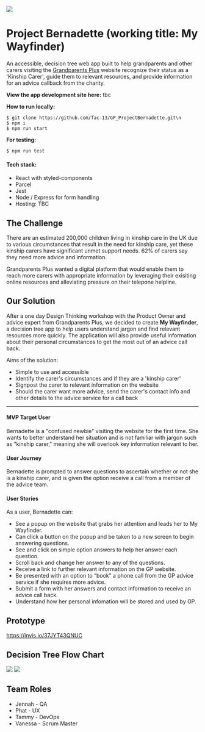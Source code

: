 ![](https://travis-ci.org/fac-13/GP_ProjectBernadette.svg?branch=master)

# Project Bernadette (working title: My Wayfinder)

An accessible, decision tree web app built to help grandparents and other carers visiting the [Grandparents Plus](https://www.grandparentsplus.org.uk/) website recognize their status as a 'Kinship Carer', guide them to relevant resources, and provide information for an advice callback from the charity. 

**View the app development site here:** tbc

**How to run locally:**

```
$ git clone https://github.com/fac-13/GP_ProjectBernadette.git\n
$ npm i
$ npm run start
   ```

**For testing:**

```
$ npm run test
```

#### Tech stack:
* React with styled-components
* Parcel
* Jest
* Node / Express for form handling
* Hosting: TBC 


## The Challenge
There are an estimated 200,000 children living in kinship care in the UK due to various circumstances that result in the need for kinship care, yet these kinship carers have significant unmet support needs. 62% of carers say they need more advice and information.

Grandparents Plus wanted a digital platform that would enable them to reach more carers with appropriate information by leveraging their exisiting online resources and alleviating pressure on their telepone helpline.


## Our Solution

After a one day Design Thinking workshop with the Product Owner and advice expert from Grandparents Plus, we decided to create **My Wayfinder**, a decision tree app to help users understand jargon and find relevant resources more quickly. The application will also provide useful information about their personal circumstances to get the most out of an advice call back. 


Aims of the solution: 

* Simple to use and accessible 
* Identify the carer's circumstances and if they are a 'kinship carer'
* Signpost the carer to relevant information on the website
* Should the carer want more advice, send the carer's contact info and other details to the advice service for a call back 

------
#### MVP Target User
Bernadette is a "confused newbie" visiting the website for the first time. She wants to better understand her situation and is not familiar with jargon such as "kinship carer," meaning she will overlook key information relevant to her.

#### User Journey

Bernadette is prompted to answer questions to ascertain whether or not she is a kinship carer, and is given the option receive a call from a member of the advice team. 

#### User Stories

 As a user, Bernadette can:

* See a popup on the website that grabs her attention and leads her to My Wayfinder.
* Can click a button on the popup and be taken to a new screen to begin answering questions.
* See and click on simple option answers to help her answer each question.
* Scroll back and change her answer to any of the questions.
* Receive a link to further relevant information on the GP website.
* Be presented with an option to “book” a phone call from the GP advice service if she requires more advice.
* Submit a form with her answers and contact information to receive an advice call back.
*  Understand how her personal infomation will be stored and used by GP. 

## Prototype

https://invis.io/37JYT43QNUC

## Decision Tree Flow Chart 
![](https://i.imgur.com/OUMheGt.png)
![](https://i.imgur.com/N6VCddy.png)


## Team Roles
* Jennah - QA
* Phat - UX
* Tammy - DevOps
* Vanessa - Scrum Master
